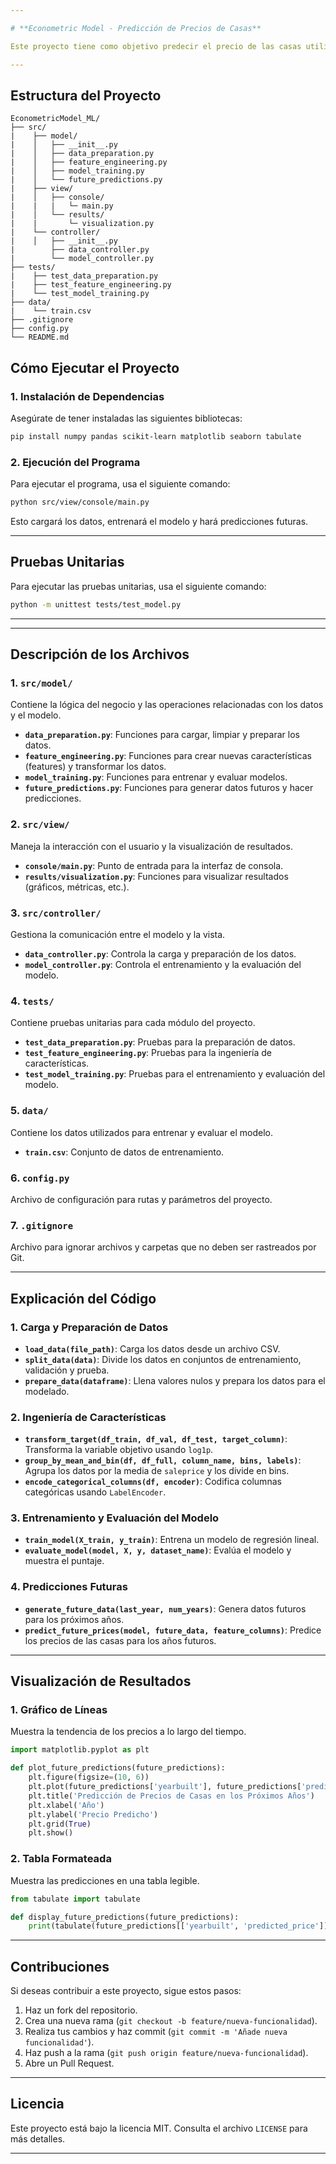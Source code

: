```yaml
---

# **Econometric Model - Predicción de Precios de Casas**

Este proyecto tiene como objetivo predecir el precio de las casas utilizando un modelo de regresión lineal. El código está organizado siguiendo el patrón MVC (Model-View-Controller) y está diseñado para ser modular, escalable y fácil de mantener.

---
```


## **Estructura del Proyecto**

```
EconometricModel_ML/
├── src/
|    ├── model/
|    │   ├── __init__.py
|    │   ├── data_preparation.py
|    │   ├── feature_engineering.py
|    │   ├── model_training.py
|    │   └── future_predictions.py
|    ├── view/
|    │   ├── console/
|    |   |   └─ main.py
|    │   └── results/
|    |       └─ visualization.py
|    └── controller/
|    │   ├── __init__.py
|        ├── data_controller.py
|        └── model_controller.py
├── tests/
|    ├── test_data_preparation.py
|    ├── test_feature_engineering.py
|    └── test_model_training.py
├── data/
|    └── train.csv
├── .gitignore
├── config.py
└── README.md
```
## **Cómo Ejecutar el Proyecto**

### **1. Instalación de Dependencias**

Asegúrate de tener instaladas las siguientes bibliotecas:

```bash
pip install numpy pandas scikit-learn matplotlib seaborn tabulate
```
### **2. Ejecución del Programa**

Para ejecutar el programa, usa el siguiente comando:

```bash
python src/view/console/main.py
```

Esto cargará los datos, entrenará el modelo y hará predicciones futuras.

---

## **Pruebas Unitarias**

Para ejecutar las pruebas unitarias, usa el siguiente comando:

```bash
python -m unittest tests/test_model.py
```

---
---

## **Descripción de los Archivos**

### **1. `src/model/`**
Contiene la lógica del negocio y las operaciones relacionadas con los datos y el modelo.

- **`data_preparation.py`**: Funciones para cargar, limpiar y preparar los datos.
- **`feature_engineering.py`**: Funciones para crear nuevas características (features) y transformar los datos.
- **`model_training.py`**: Funciones para entrenar y evaluar modelos.
- **`future_predictions.py`**: Funciones para generar datos futuros y hacer predicciones.

### **2. `src/view/`**
Maneja la interacción con el usuario y la visualización de resultados.

- **`console/main.py`**: Punto de entrada para la interfaz de consola.
- **`results/visualization.py`**: Funciones para visualizar resultados (gráficos, métricas, etc.).

### **3. `src/controller/`**
Gestiona la comunicación entre el modelo y la vista.

- **`data_controller.py`**: Controla la carga y preparación de los datos.
- **`model_controller.py`**: Controla el entrenamiento y la evaluación del modelo.

### **4. `tests/`**
Contiene pruebas unitarias para cada módulo del proyecto.

- **`test_data_preparation.py`**: Pruebas para la preparación de datos.
- **`test_feature_engineering.py`**: Pruebas para la ingeniería de características.
- **`test_model_training.py`**: Pruebas para el entrenamiento y evaluación del modelo.

### **5. `data/`**
Contiene los datos utilizados para entrenar y evaluar el modelo.

- **`train.csv`**: Conjunto de datos de entrenamiento.

### **6. `config.py`**
Archivo de configuración para rutas y parámetros del proyecto.

### **7. `.gitignore`**
Archivo para ignorar archivos y carpetas que no deben ser rastreados por Git.

---




## **Explicación del Código**

### **1. Carga y Preparación de Datos**

- **`load_data(file_path)`**: Carga los datos desde un archivo CSV.
- **`split_data(data)`**: Divide los datos en conjuntos de entrenamiento, validación y prueba.
- **`prepare_data(dataframe)`**: Llena valores nulos y prepara los datos para el modelado.

### **2. Ingeniería de Características**

- **`transform_target(df_train, df_val, df_test, target_column)`**: Transforma la variable objetivo usando `log1p`.
- **`group_by_mean_and_bin(df, df_full, column_name, bins, labels)`**: Agrupa los datos por la media de `saleprice` y los divide en bins.
- **`encode_categorical_columns(df, encoder)`**: Codifica columnas categóricas usando `LabelEncoder`.

### **3. Entrenamiento y Evaluación del Modelo**

- **`train_model(X_train, y_train)`**: Entrena un modelo de regresión lineal.
- **`evaluate_model(model, X, y, dataset_name)`**: Evalúa el modelo y muestra el puntaje.

### **4. Predicciones Futuras**

- **`generate_future_data(last_year, num_years)`**: Genera datos futuros para los próximos años.
- **`predict_future_prices(model, future_data, feature_columns)`**: Predice los precios de las casas para los años futuros.

---

## **Visualización de Resultados**

### **1. Gráfico de Líneas**

Muestra la tendencia de los precios a lo largo del tiempo.

```python
import matplotlib.pyplot as plt

def plot_future_predictions(future_predictions):
    plt.figure(figsize=(10, 6))
    plt.plot(future_predictions['yearbuilt'], future_predictions['predicted_price'], marker='o')
    plt.title('Predicción de Precios de Casas en los Próximos Años')
    plt.xlabel('Año')
    plt.ylabel('Precio Predicho')
    plt.grid(True)
    plt.show()
```

### **2. Tabla Formateada**

Muestra las predicciones en una tabla legible.

```python
from tabulate import tabulate

def display_future_predictions(future_predictions):
    print(tabulate(future_predictions[['yearbuilt', 'predicted_price']], headers='keys', tablefmt='pretty'))
```

---

## **Contribuciones**

Si deseas contribuir a este proyecto, sigue estos pasos:

1. Haz un fork del repositorio.
2. Crea una nueva rama (`git checkout -b feature/nueva-funcionalidad`).
3. Realiza tus cambios y haz commit (`git commit -m 'Añade nueva funcionalidad'`).
4. Haz push a la rama (`git push origin feature/nueva-funcionalidad`).
5. Abre un Pull Request.

---

## **Licencia**

Este proyecto está bajo la licencia MIT. Consulta el archivo `LICENSE` para más detalles.

---
